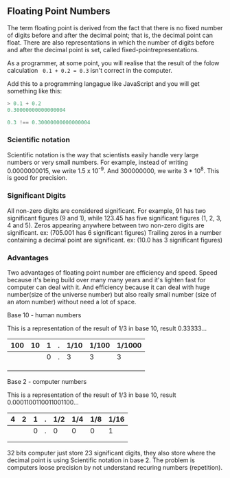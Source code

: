 ## Floating Point Numbers

The term floating point is derived from the fact that there is no fixed number of digits before and after the decimal point; that is, the decimal point can float. There are also representations in which the number of digits before and after the decimal point is set, called fixed-pointrepresentations.

As a programmer, at some point, you will realise that the result of the folow calculation
` 0.1 + 0.2 = 0.3` isn't correct in the computer.

Add this to a programming langague like JavaScript and you will get something like this:

``` js
> 0.1 + 0.2
0.30000000000000004
```

```js
0.3 !== 0.30000000000000004
```

### Scientific notation

Scientific notation is the way that scientists easily handle very large numbers or very small numbers. For example, instead of writing 0.0000000015, we write 1.5 x 10<sup>-9</sup>. And 300000000, we write 3 * 10<sup>8</sup>. This is good for precision.


### Significant Digits

All non-zero digits are considered significant. For example, 91 has two significant figures (9 and 1), while 123.45 has five significant figures (1, 2, 3, 4 and 5).
Zeros appearing anywhere between two non-zero digits are significant. ex: (705.001 has 6 significant figures)
Trailing zeros in a number containing a decimal point are significant. ex: (10.0 has 3 significant figures)


### Advantages

Two advantages of floating point number are efficiency and speed. Speed because it's being build over many many years and it's lighten fast for computer can deal with it. And efficiency because it can deal with huge number(size of the universe number) but also really small number (size of an atom number) without need a lot of space.

Base 10 - human numbers

This is a representation of the result of 1/3 in base 10, result 0.33333...

| 100 | 10 | 1 | . | 1/10  | 1/100 | 1/1000 |
| --- | -- | - | - | ----  | ----- | ------ |
|     |    | 0 | . |   3   |   3   |    3   | ...
|     |    |   |   |       |       |        |
|     |    |   |   |       |       |        |
|     |    |   |   |       |       |        |


Base 2 - computer numbers

This is a representation of the result of 1/3 in base 10, result 0.0001100110011001100...

| 4 | 2 | 1 | . | 1/2  | 1/4 | 1/8 | 1/16 |
| - | - | - | - | ---  | --- | --- | ---- |
|   |   | 0 | . |  0   |  0  |  0  |  1   | ...
|   |   |   |   |      |     |     |      |
|   |   |   |   |      |     |     |      |



32 bits computer just store 23 significant digits, they also store where the decimal point is using Scientific notation in base 2. The problem is computers loose precision by not understand recuring numbers (repetition).
